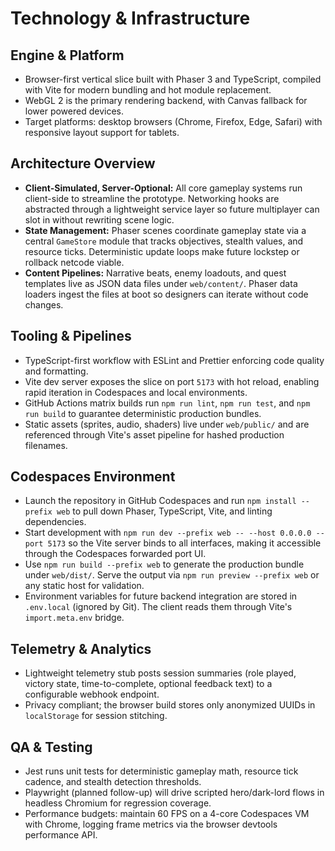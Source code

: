 # Technology & Infrastructure

## Engine & Platform
- Browser-first vertical slice built with Phaser 3 and TypeScript, compiled with Vite for modern
  bundling and hot module replacement.
- WebGL 2 is the primary rendering backend, with Canvas fallback for lower powered devices.
- Target platforms: desktop browsers (Chrome, Firefox, Edge, Safari) with responsive layout support
  for tablets.

## Architecture Overview
- **Client-Simulated, Server-Optional:** All core gameplay systems run client-side to streamline the
  prototype. Networking hooks are abstracted through a lightweight service layer so future
  multiplayer can slot in without rewriting scene logic.
- **State Management:** Phaser scenes coordinate gameplay state via a central `GameStore` module that
  tracks objectives, stealth values, and resource ticks. Deterministic update loops make future
  lockstep or rollback netcode viable.
- **Content Pipelines:** Narrative beats, enemy loadouts, and quest templates live as JSON data files
  under `web/content/`. Phaser data loaders ingest the files at boot so designers can iterate without
  code changes.

## Tooling & Pipelines
- TypeScript-first workflow with ESLint and Prettier enforcing code quality and formatting.
- Vite dev server exposes the slice on port `5173` with hot reload, enabling rapid iteration in
  Codespaces and local environments.
- GitHub Actions matrix builds run `npm run lint`, `npm run test`, and `npm run build` to guarantee
  deterministic production bundles.
- Static assets (sprites, audio, shaders) live under `web/public/` and are referenced through Vite's
  asset pipeline for hashed production filenames.

## Codespaces Environment
- Launch the repository in GitHub Codespaces and run `npm install --prefix web` to pull down Phaser,
  TypeScript, Vite, and linting dependencies.
- Start development with `npm run dev --prefix web -- --host 0.0.0.0 --port 5173` so the Vite server
  binds to all interfaces, making it accessible through the Codespaces forwarded port UI.
- Use `npm run build --prefix web` to generate the production bundle under `web/dist/`. Serve the
  output via `npm run preview --prefix web` or any static host for validation.
- Environment variables for future backend integration are stored in `.env.local` (ignored by Git).
  The client reads them through Vite's `import.meta.env` bridge.

## Telemetry & Analytics
- Lightweight telemetry stub posts session summaries (role played, victory state, time-to-complete,
  optional feedback text) to a configurable webhook endpoint.
- Privacy compliant; the browser build stores only anonymized UUIDs in `localStorage` for session
  stitching.

## QA & Testing
- Jest runs unit tests for deterministic gameplay math, resource tick cadence, and stealth detection
  thresholds.
- Playwright (planned follow-up) will drive scripted hero/dark-lord flows in headless Chromium for
  regression coverage.
- Performance budgets: maintain 60 FPS on a 4-core Codespaces VM with Chrome, logging frame metrics
  via the browser devtools performance API.
